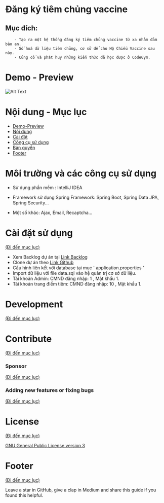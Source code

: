 
# Đăng ký tiêm chủng vaccine

## Mục đích:
        - Tạo ra một hệ thống đăng ký tiêm chủng vaccine từ xa nhằm đảm bảo an.
        - Số hoá dữ liệu tiêm chủng, cơ sở để cho Hộ Chiếu Vaccine sau này.
        - Củng cố và phát huy những kiến thức đã học được ở CodeGym.


# Demo - Preview

![Alt Text](demo.gif)



# Nội dung - Mục lục
- [Demo-Preview](https://github.com/NguyenVanThaiBinh/Project_Vaccine_Module_5/edit/master/README.md#L13)
- [Nội dung](https://github.com/NguyenVanThaiBinh/Project_Vaccine_Module_5/edit/master/README.md#L22)
- [Cài đặt ](https://github.com/NguyenVanThaiBinh/Project_Vaccine_Module_5/edit/master/README.md#L3)
- [Công cụ sử dụng](https://github.com/NguyenVanThaiBinh/Project_Vaccine_Module_5/edit/master/README.md#L3)
- [Bản quyền](https://github.com/NguyenVanThaiBinh/Project_Vaccine_Module_5/edit/master/README.md#L3)
- [Footer](#footer)

# Môi trường và các công cụ sử dụng


- Sử dụng phần mềm : IntelliJ IDEA

- Framework sử dụng Spring Framework: Spring Boot, Spring Data JPA, Spring Security...

- Một số khác: Ajax, Email, Recaptcha...
# Cài đặt sử dụng
[(Đi đến mục lục)](https://github.com/NguyenVanThaiBinh/Learn_Readme/blob/master/README.md#n%E1%BB%99i-dung---m%E1%BB%A5c-l%E1%BB%A5c)

 - Xem Backlog dự án tại [Link Backlog]( https://docs.google.com/spreadsheets/d/1wYoVYkU4q8mx8g0fvRjhaQA4WZCtiU0T/edit?usp=sharing&ouid=105280051025603960971&rtpof=true&sd=true)
 - Clone dự án theo  [Link Github](https://github.com/NguyenVanThaiBinh/Project_Vaccine_Module_5.git)
 - Cấu hình liên kết với database tại mục ' application.properties '
 - Import dữ liệu với file data.sql vào hệ quản trị cơ sở dữ liệu.
 - Tài khoản Admin: CMND đăng nhập: 1 , Mật khẩu 1.
 - Tài khoản trang điểm tiêm: CMND đăng nhập: 10 , Mật khẩu 1.

# Development
[(Đi đến mục lục)](https://github.com/NguyenVanThaiBinh/Learn_Readme/blob/master/README.md#n%E1%BB%99i-dung---m%E1%BB%A5c-l%E1%BB%A5c)

<!-- This is the place where you give instructions to developers on how to modify the code.

You could give **instructions in depth** of **how the code works** and how everything is put together.

You could also give specific instructions to how they can setup their development environment.

Ideally, you should keep the README simple. If you need to add more complex explanations, use a wiki. Check out [this wiki](https://github.com/navendu-pottekkat/nsfw-filter/wiki) for inspiration. -->

# Contribute
[(Đi đến mục lục)](https://github.com/NguyenVanThaiBinh/Learn_Readme/blob/master/README.md#n%E1%BB%99i-dung---m%E1%BB%A5c-l%E1%BB%A5c)

<!-- This is where you can let people know how they can **contribute** to your project. Some of the ways are given below.

Also this shows how you can add subsections within a section. -->

### Sponsor
[(Đi đến mục lục)](https://github.com/NguyenVanThaiBinh/Project_Vaccine_Module_5/blob/master/README.md#n%E1%BB%99i-dung)

<!-- Your project is gaining traction and it is being used by thousands of people(***with this README there will be even more***). Now it would be a good time to look for people or organisations to sponsor your project. This could be because you are not generating any revenue from your project and you require money for keeping the project alive.

You could add how people can sponsor your project in this section. Add your patreon or GitHub sponsor link here for easy access.

A good idea is to also display the sponsors with their organisation logos or badges to show them your love!(*Someday I will get a sponsor and I can show my love*) -->

### Adding new features or fixing bugs
[(Đi đến mục lục)](https://github.com/NguyenVanThaiBinh/Learn_Readme/blob/master/README.md#n%E1%BB%99i-dung)

<!-- This is to give people an idea how they can raise issues or feature requests in your projects. 

You could also give guidelines for submitting and issue or a pull request to your project.

Personally and by standard, you should use a [issue template](https://github.com/navendu-pottekkat/nsfw-filter/blob/master/ISSUE_TEMPLATE.md) and a [pull request template](https://github.com/navendu-pottekkat/nsfw-filter/blob/master/PULL_REQ_TEMPLATE.md)(click for examples) so that when a user opens a new issue they could easily format it as per your project guidelines.

You could also add contact details for people to get in touch with you regarding your project. -->

# License
[(Đi đến mục lục)](https://github.com/NguyenVanThaiBinh/Learn_Readme/blob/master/README.md#n%E1%BB%99i-dung---m%E1%BB%A5c-l%E1%BB%A5c)

<!-- Adding the license to README is a good practice so that people can easily refer to it.

Make sure you have added a LICENSE file in your project folder. **Shortcut:** Click add new file in your root of your repo in GitHub > Set file name to LICENSE > GitHub shows LICENSE templates > Choose the one that best suits your project!

I personally add the name of the license and provide a link to it like below. -->

[GNU General Public License version 3](https://opensource.org/licenses/GPL-3.0)

# Footer
 [(Đi đến mục lục)](https://github.com/NguyenVanThaiBinh/Learn_Readme/blob/master/README.md#n%E1%BB%99i-dung---m%E1%BB%A5c-l%E1%BB%A5c) 

<!-- Let's also add a footer because I love footers and also you **can** use this to convey important info.

Let's make it an image because by now you have realised that multimedia in images == cool(*please notice the subtle programming joke). -->

Leave a star in GitHub, give a clap in Medium and share this guide if you found this helpful.

<!-- Add the footer here -->

<!-- ![Footer](https://github.com/navendu-pottekkat/awesome-readme/blob/master/fooooooter.png) -->
